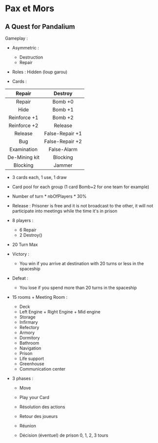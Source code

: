  # Pax et Mors
 ## A Quest for Pandalium
 Gameplay :
 - Asymmetric :
    - Destruction
    - Repair
 - Roles : Hidden (loup garou)
 
 - Cards :
  
  |     Repair        |      Destroy         |
  |:-----------------:|:--------------------:|
  | Repair            | Bomb +0              |
  | Hide              | Bomb +1              |
  | Reinforce +1      | Bomb +2              |
  | Reinforce +2      | Release              |
  | Release           | False-Repair +1      |
  | Bug               | False-Repair +2      |
  | Examination       | False-Alarm          |
  | De-Mining kit     | Blocking             |
  | Blocking          | Jammer               |
  
  - 3 cards each, 1 use, 1 draw
  - Card pool for each group (1 card Bomb+2 for one team for example)
  - Number of turn * nbOfPlayers * 30%
  
  
  
  
  - Release : Prisoner is free and it is not broadcast to the other, it will not participate into meetings while the time it's in prison 
  
  - 8 players :
    - 6 Repair
    - 2 Destroy()
    
  - 20 Turn Max
  
  - Victory :
    - You win if you arrive at destination with 20 turns or less in the spaceship
  - Defeat :
    - You lose if you spend more than 20 turns in the spaceship
    
  - 15 rooms + Meeting Room :
    - Deck
    - Left Engine + Right Engine + Mid engine
    - Storage
    - Infirmary
    - Refectory
    - Armory
    - Dormitory
    - Bathroom
    - Navigation
    - Prison
    - Life support
    - Greenhouse
    - Communication center
    
  
  - 3 phases :
    - Move
    - Play your Card
    
    - Résolution des actions
    - Retour des joueurs
    
    - Réunion
    - Décision (éventuel) de prison
            0, 1, 2, 3 tours
    
